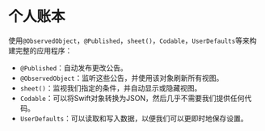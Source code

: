 #  个人账本

使用`@ObservedObject`，`@Published`，`sheet()`，`Codable`，`UserDefaults`等来构建完整的应用程序：

- `@Published`：自动发布更改公告。
- `@ObservedObject`：监听这些公告，并使用该对象刷新所有视图。
- `sheet()`：监视我们指定的条件，并自动显示或隐藏视图。
- `Codable`：可以将Swift对象转换为JSON，然后几乎不需要我们提供任何代码。
- `UserDefaults`：可以读取和写入数据，以便我们可以更即时地保存设置。


